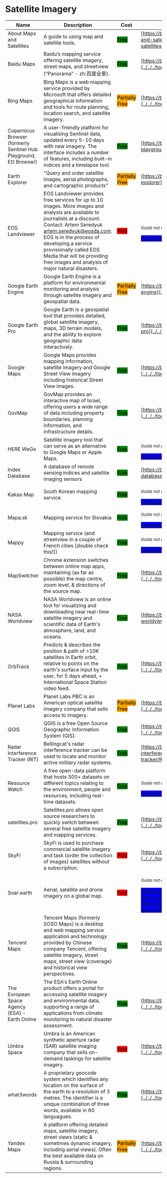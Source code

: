 # Satellite Imagery

| Name | Description | Cost | Tool Review and Guide |
| --- | --- | --- | --- |
| About Maps and Satellites | A guide to using map and satellite tools. | <mark style="background-color:green;">Free</mark> | [https://bellingcat.gitbook.io/toolkit/more/all-tools/about-maps-and-satellites](../../../tools/about-maps-and-satellites/README.md) |
| Baidu Maps | Baidu’s mapping service offering satellite imagery, street maps, and streetview (“Panorama” - zh:百度全景). | <mark style="background-color:green;">Free</mark> | [https://bellingcat.gitbook.io/toolkit/more/all-tools/baidu-maps](../../../tools/baidu-maps/README.md) |
| Bing Maps | Bing Maps is a web mapping service provided by Microsoft that offers detailed geographical information and tools for route planning, location search, and satellite imagery. | <mark style="background-color:orange;">Partially Free</mark> | [https://bellingcat.gitbook.io/toolkit/more/all-tools/bing-maps](../../../tools/bing-maps/README.md) |
| Copernicus Browser (formerly Sentinel Hub Playground, EO Browser) | A user-friendly platform for visualising Sentinel data, updated every 5-10 days with new imagery. The interface includes a number of features, including built-in indices and a timelapse tool. | <mark style="background-color:green;">Free</mark> | [https://bellingcat.gitbook.io/toolkit/more/all-tools/sentinal-hub-playground](../../../tools/sentinal-hub-playground/README.md) |
| Earth Explorer | "Query and order satellite images, aerial photographs, and cartographic products" | <mark style="background-color:orange;">Partially Free</mark> | [https://bellingcat.gitbook.io/toolkit/more/all-tools/earth-explorer](../../../tools/earth-explorer/README.md) |
| EOS Landviewer | EOS Landviewer provides free services for up to 10 images. More images and analysis are available to journalists at a discount. Contact: Artem Seredyuk artem.seredyuk@eosda.com. EOS is in the process of developing a service provisionally called EOS Media that will be providing free images and analysis of major natural disasters. | <mark style="background-color:red;">Paid</mark> | <p><sub><em>Guide not available</em></sub></p><mark style="background-color:blue;"> [http://eos.com/landviewer](http://eos.com/landviewer) </mark> |
| Google Earth Engine | Google Earth Engine is a platform for environmental monitoring and analysis through satellite imagery and geospatial data. | <mark style="background-color:orange;">Partially Free</mark> | [https://bellingcat.gitbook.io/toolkit/more/all-tools/google-earth-engine](../../../tools/google-earth-engine/README.md) |
| Google Earth Pro | Google Earth is a geospatial tool that provides detailed, global satellite imagery, maps, 3D terrain models, and the ability to explore geographic data interactively. | <mark style="background-color:green;">Free</mark> | [https://bellingcat.gitbook.io/toolkit/more/all-tools/google-earth-pro](../../../tools/google-earth-pro/README.md) |
| Google Maps | Google Maps provides mapping information, satellite imagery and Google Street View imagery including historical Street View images. | <mark style="background-color:green;">Free</mark> | [https://bellingcat.gitbook.io/toolkit/more/all-tools/google-maps](../../../tools/google-maps/README.md) |
| GovMap | GovMap provides an interactive map of Israel, offering users a wide range of data including property boundaries, planning information, and infrastructure details. | <mark style="background-color:green;">Free</mark> | [https://bellingcat.gitbook.io/toolkit/more/all-tools/govmap](../../../tools/govmap/README.md) |
| HERE WeGo | Satellite imagery tool that can serve as an alternative to Google Maps or Apple Maps. | <mark style="background-color:green;">Free</mark> | <p><sub><em>Guide not available</em></sub></p><mark style="background-color:blue;"> [https://wego.here.com/](https://wego.here.com/) </mark> |
| Index Database | A database of remote sensing indices and satellite imaging sensors | <mark style="background-color:green;">Free</mark> | [https://bellingcat.gitbook.io/toolkit/more/all-tools/index-database](../../../tools/index-database/README.md) |
| Kakao Map | South Korean mapping service | <mark style="background-color:green;">Free</mark> | <p><sub><em>Guide not available</em></sub></p><mark style="background-color:blue;"> [https://map.kakao.com](https://map.kakao.com) </mark> |
| Mapa.sk | Mapping service for Slovakia | <mark style="background-color:green;">Free</mark> | <p><sub><em>Guide not available</em></sub></p><mark style="background-color:blue;"> [http://mapa.sk/](http://mapa.sk/) </mark> |
| Mappy | Mapping service (and streetview in a couple of French cities \[double check this!]) | <mark style="background-color:green;">Free</mark> | <p><sub><em>Guide not available</em></sub></p><mark style="background-color:blue;"> [http://en.mappy.com/](http://en.mappy.com/) </mark> |
| MapSwitcher | Chrome extension switches  between online map apps, maintaining (as far as possible) the map centre, zoom level, & directions of the source map. | <mark style="background-color:green;">Free</mark> | [https://bellingcat.gitbook.io/toolkit/more/all-tools/mapswitcher](../../../tools/mapswitcher/README.md) |
| NASA Worldview | NASA Worldview is an online tool for visualizing and downloading near real-time satellite imagery and scientific data of Earth's atmosphere, land, and oceans. | <mark style="background-color:green;">Free</mark> | [https://bellingcat.gitbook.io/toolkit/more/all-tools/nasa-worldview](../../../tools/nasa-worldview/README.md) |
| OrbTrack | Predicts & describes the position & path of >10K satellites in Earth orbit, relative to points on the earth's surface input by the user, for 5 days ahead, + International Space Station video feed. | <mark style="background-color:green;">Free</mark> | [https://bellingcat.gitbook.io/toolkit/more/all-tools/orbtrack](../../../tools/orbtrack/README.md) |
| Planet Labs | Planet Labs PBC is an American optical satellite imagery company that sells access to imagery. | <mark style="background-color:orange;">Partially Free</mark> | [https://bellingcat.gitbook.io/toolkit/more/all-tools/planet-labs](../../../tools/planet-labs/README.md) |
| QGIS | QGIS is a free Open Source Geographic Information System (GIS). | <mark style="background-color:green;">Free</mark> | [https://bellingcat.gitbook.io/toolkit/more/all-tools/qgis](../../../tools/qgis/README.md) |
| Radar Interference Tracker (RIT) | Bellingcat's radar interference tracker can be used to locate and monitor active military radar systems. | <mark style="background-color:green;">Free</mark> | [https://bellingcat.gitbook.io/toolkit/more/all-tools/radar-interference-tracker](../../../tools/radar-interference-tracker/README.md) |
| Resource Watch | A free open-data platform that hosts 300+ datasets on different topics relating to the environment, people and resources, including real-time datasets. | <mark style="background-color:green;">Free</mark> | <p><sub><em>Guide not available</em></sub></p><mark style="background-color:blue;"> [https://resourcewatch.org/](https://resourcewatch.org/) </mark> |
| satellites.pro | Satellites.pro allows open source researchers to quickly switch between several free satellite imagery and mapping services. | <mark style="background-color:green;">Free</mark> | [https://bellingcat.gitbook.io/toolkit/more/all-tools/satellites.pro](../../../tools/satellites.pro/README.md) |
| SkyFi | SkyFi is used to purchase commercial satellite imagery and task (order the collection of images) satellites without a subscription. | <mark style="background-color:red;">Paid</mark> | [https://bellingcat.gitbook.io/toolkit/more/all-tools/skyfi](../../../tools/skyfi/README.md) |
| Soar.earth | Aerial, satellite and drone imagery on a global map. | <mark style="background-color:red;">Paid</mark> | <p><sub><em>Guide not available</em></sub></p><mark style="background-color:blue;"> [https://soar.earth/?pos=-24.806025673047216%2C112.37019712776902%2C7](https://soar.earth/?pos=-24.806025673047216%2C112.37019712776902%2C7) </mark> |
| Tencent Maps | Tencent Maps (formerly SOSO Maps) is a desktop and web mapping service application and technology provided by Chinese company Tencent, offering satellite imagery, street maps, street view (coverage) and historical view perspectives. | <mark style="background-color:green;">Free</mark> | [https://bellingcat.gitbook.io/toolkit/more/all-tools/tencent-maps](../../../tools/tencent-maps/README.md) |
| The European Space Agency (ESA) - Earth Online | The ESA's Earth Online product offers a portal for accessing satellite imagery and environmental data, supporting a range of applications from climate monitoring to natural disaster assessment. | <mark style="background-color:green;">Free</mark> | [https://bellingcat.gitbook.io/toolkit/more/all-tools/earth-online](../../../tools/earth-online/README.md) |
| Umbra Space | Umbra is an American synthetic aperture radar (SAR) satellite imaging company that sells on-demand taskings for satellite imagery. | <mark style="background-color:red;">Paid</mark> | [https://bellingcat.gitbook.io/toolkit/more/all-tools/umbra-space](../../../tools/umbra-space/README.md) |
| what3words | A proprietary geocode system which identifies any location on the surface of the earth to a resolution of 3 metres. The identifier is a unique combination of three words, available in 60 languagues. | <mark style="background-color:green;">Free</mark> | [https://bellingcat.gitbook.io/toolkit/more/all-tools/what3words](../../../tools/what3words/README.md) |
| Yandex Maps | A platform offering detailed maps, satellite imagery, street views (static & sometimes dynamic imagery, including aerial views). Often the best available data on Russia & surrounding regions. | <mark style="background-color:orange;">Partially Free</mark> | [https://bellingcat.gitbook.io/toolkit/more/all-tools/yandex-maps](../../../tools/yandex-maps/README.md) |